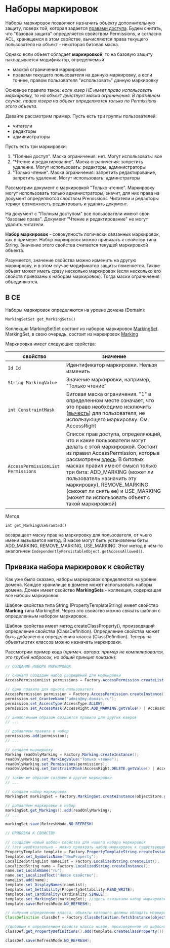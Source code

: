 # Наборы маркировок

Наборы маркировок позволяют назначить объекту дополнительную защиту, поверх той, которая задается [правами доступа](permissions.md). 
Будем считать, что "базовая защита" определяется свойством Permissions, и согласно ACL, хранящемся в этом свойстве, вычисляются права текущего пользователя на объект - некоторая битовая маска.

Однако если объект обладает **маркировкой**, то на базовую защиту накладывается модификатор, определяемый
* маской ограничения маркировки
* правами текущего пользователя на данную маркировку, а если точнее, правом пользователя "использовать" данную маркировку

Основное правило такое: *если юзер НЕ имеет право использовать маркировку, то на объект действует маска ограничения. В противном случае, права юзера на объект определяются только по Permissions этого объекта.*

Давайте рассмотрим пример. Пусть есть три группы пользователей:
* читатели
* редакторы
* администраторы

Пусть есть три маркировки:

1. "Полный доступ". Маска ограничения: нет. Могут использовать: все
2. "Чтение и редактирование". Маска ограничения: запретить удаление. Могут использовать: редакторы, администраторы
3. "Только чтение". Маска ограничения: запретить редактирование, запретить удаление. Могут использовать: админстраторы

Рассмотрим документ с маркировкой "Только чтение". Маркировку могут использовать только администраторы, значит, для них права на документ определяются своством Premissions. Читатели и редакторы теряют возможность редактровать и удалять документ.

На документ с "Полным доступом" все пользователи имеют свои "базовые права". Документ "Чтение и редактирование" не могут удалить читатели.

**Набор маркировок** - совокупность логически связанных маркировок, как в примере. Набор маркировок можно привязать к свойству типа String. Значение этого свойства считается текущей маркировкой объекта. 

Разумеется, значение свойства можно изменить на другую маркировку, и в этом случае модификатор защиты поменяется.
Также объект может иметь сразу несколько маркировок (если несколько его свойств привязаны к наборам маркировок). Тогда маски ограничения объединяются.

## В CE

Наборы маркировок определяются на уровне домена (Domain):

`MarkingSetSet get_MarkingSets()`

Коллекция MarkingSetSet состоит из наборов маркировок [MarkingSet](https://www.ibm.com/support/knowledgecenter/SSNW2F_5.2.1/com.ibm.p8.ce.dev.java.doc/com/filenet/api/security/MarkingSet.html). MarkingSet, в свою очередь, состоит из маркировок [Marking](https://www.ibm.com/support/knowledgecenter/SSNW2F_5.2.0/com.ibm.p8.ce.dev.java.doc/com/filenet/api/security/Marking.html)

Маркировка имеет следующие свойства:

**свойство** | **значение**
------------ | -------------
`Id Id` | Идентификатор маркировки. Нельзя изменить
`String MarkingValue` |Значение маркировки, например, "Только чтение"
`int ConstraintMask` |Битовая маска ограничения. "1" в определенном месте означает, что это право необходимо исключить ([вычесть](https://www.ibm.com/support/knowledgecenter/SSNW2F_5.2.0/com.ibm.p8.ce.dev.prop.doc/props_Marking.htm#MarkingUseGranted)) для пользователя, не использующего маркировку. См. AccessRight
`AccessPermissionList Permissions` |Список прав доступа, определяющий, что и какие пользователи могут делать с этой маркировкой. Состоит из правил AccessPermission, которые рассмотрены [здесь](permissions.md). В битовых масках правил имеют смысл только три бита: ADD_MARKING (может ли пользователь назначить эту маркировку), REMOVE_MARKING (сможет ли снять ее) и USE_MARKING (может ли использовать объект с такой маркировкой)

Метод

`int get_MarkingUseGranted()`

возвращает маску прав на маркировку для пользователя, от чьего имени вызывается метод. В маске могут быть установлены биты ADD_MARKING, REMOVE_MARKING, USE_MARKING. Этот метод в чём-то аналогичен `IndependentlyPersistableObject.getAccessAllowed()`.

## Привязка набора маркировок к свойству

Как уже было сказано, наборы маркировок определяются на уровне домена. Каждое хранилище в домене может использовать наборы домена. Домен имеет свойство **MarkingSets** - коллекция, содержащая все наборы маркировок.

Шаблон свойства типа String (PropertyTemplateString) имеет свойство **Marking** типа MarkingSet. Через это свойство можно связать шаблон с определенным набором маркировок.

Шаблон свойства имеет метод createClassProperty(), производящий определение свойства (ClassDefinition). Определение свойства может быть добавлено к определению класса (ClassDefinition). Теперь на объекты этих классов можно назначать маркировки.

Рассмотрим пример кода (*примеч. автора: пример не компилировался, это грубый набросок, но общий принцип показан*):

```java
// СОЗДАНИЕ НАБОРА МАРКИРОВОК

// сначала создадим набор разрешений для маркировки
AccessPermissionList permissions = Factory.AccessPermission.createList();

// одно правило для одного пользователя
AccessPermission permission = Factory.AccessPermission.createInstance();
permission.set_GranteeName("admin@my.domain.ru");
permission.set_AccessType(AccessType.ALLOW);
permission.set_AccessMask(AccessRight.ADD_MARKING.getValue() | AccessRight.REMOVE_MARKING.getValue() | AccessRight.USE_MARKING.getValue());

// аналогичным образом создаются правила для других юзеров
// ...

// добавляем правила в набор
permissions.add(permission);
// ...

// создаем маркировку
Marking readOnlyMarking = Factory.Marking.createInstance();
readOnlyMarking.set_MarkingValue("Только чтение");
readOnlyMarking.set_Permissions(permissions);
readOnlyMarking.set_ConstraintMask(AccessRight.DELETE.getValue() | AccessRight.WRITE.getValue());

// таким же образом создаем и другие маркировки
// ...

// создаем набор маркировок
MarkingSet markingSet = Factory.MarkingSet.createInstance(objectStore.get_Domain());

// добавляем маркировки в набор
markingSet.get_Markings().add(readOnlyMarking);
// ...

markingSet.save(RefreshMode.NO_REFRESH)

// ПРИВЯЗКА К СВОЙСТВУ

// создадим новый шаблон свойства для нашего набора маркировок
// (это необязательно - можно привязать набор маркировок к существующему шаблону)
PropertyTemplate template = Factory.PropertyTemplateString.createInstance(objectStore());
template.set_SymbolicName("NewProperty");
LocalizedStringList nameList = Factory.LocalizedString.createList();
LocalizedString name = Factory.LocalizedString.createInstance();
name.set_LocaleName("ru");
name.set_LocalizedText("Новое свойство");
nameList.add(name);
template.set_DisplayNames(nameList);
template.set_Settability(PropertySettability.READ_WRITE);
template.set_Cardinality(Cardinality.SINGLE);
template.set_MarkingSet(markingSet); //здесь связываем набор маркировок и шаблон
template.save(RefreshMode.NO_REFRESH);

// получим определение класса, объекты которого должны обладать маркировками
ClassDefinition classDef = Factory.ClassDefinition.fetchInstance(objectStore(), "SomeClass", null);

//добавим к определением свойств класса новое, произведенное из шаблона
classDef.get_PropertyDefinitions().add(template.createClassProperty());

classDef.save(RefreshMode.NO_REFRESH);
```


